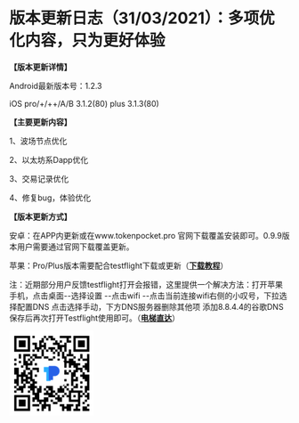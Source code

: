 # 版本更新日志（31/03/2021）：多项优化内容，只为更好体验

**【版本更新详情】**

Android最新版本号：1.2.3

iOS pro/+/++/A/B 3.1.2\(80\) plus 3.1.3\(80\)

**【主要更新内容】**

1、波场节点优化

2、以太坊系Dapp优化

3、交易记录优化

4、修复bug，体验优化

**【版本更新方式】**

安卓：在APP内更新或在www.tokenpocket.pro 官网下载覆盖安装即可。0.9.9版本用户需要通过官网下载覆盖更新。

苹果：Pro/Plus版本需要配合testflight下载或更新（[**下载教程**](https://www.yuque.com/tokenpocket/gz8u7f/ktgryh)）

注：近期部分用户反馈testflight打开会报错，这里提供一个解决方法：打开苹果手机，点击桌面--选择设置 --点击wifi --点击当前连接wifi右侧的小叹号，下拉选择配置DNS 点击选择手动，下方DNS服务器删除其他项 添加8.8.4.4的谷歌DNS 保存后再次打开Testflight使用即可。（[**电梯直达**](https://www.yuque.com/tokenpocket/gz8u7f/fzigb3)）

![&#x8BC6;&#x522B;&#x4E0B;&#x8F7D;TP&#x94B1;&#x5305;](../.gitbook/assets/9%20%283%29.png)

